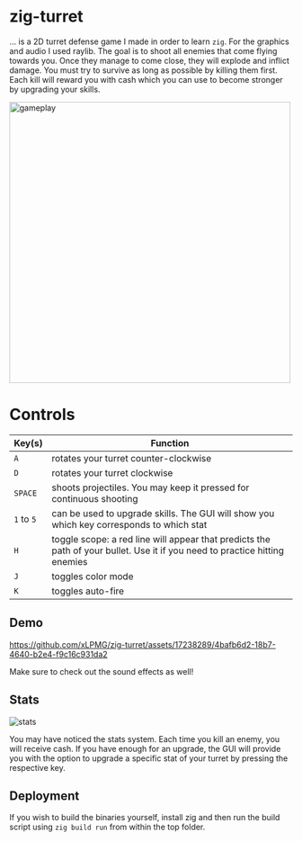 # zig-turret

... is a 2D turret defense game I made in order to learn ``zig``. For the graphics and audio I used raylib.
The goal is to shoot all enemies that come flying towards you. Once they manage to come close,
they will explode and inflict damage. You must try to survive as long as possible by killing them first.
Each kill will reward you with cash which you can use to become stronger by upgrading your skills.

<img width="500" alt="gameplay" src="https://github.com/xLPMG/zig-turret/assets/17238289/c1cb81db-d37a-4e41-9f01-7b77a08d6877">

# Controls

| Key(s) | Function |
| ------ | ------------- |
| ``A``  | rotates your turret counter-clockwise  |
| ``D``  | rotates your turret clockwise  |
| ``SPACE`` | shoots projectiles. You may keep it pressed for continuous shooting |
| ``1`` to ``5`` | can be used to upgrade skills. The GUI will show you which key corresponds to which stat |
| ``H``  | toggle scope: a red line will appear that predicts the path of your bullet. Use it if you need to practice hitting enemies |
| ``J``  | toggles color mode |
| ``K``  | toggles auto-fire |

## Demo

https://github.com/xLPMG/zig-turret/assets/17238289/4bafb6d2-18b7-4640-b2e4-f9c16c931da2

Make sure to check out the sound effects as well!


## Stats

![stats](https://github.com/xLPMG/zig-turret/assets/17238289/6c7c17b1-53c2-400f-905c-0338055f3394)

You may have noticed the stats system. Each time you kill an enemy, you will receive cash. 
If you have enough for an upgrade, the GUI will provide you with the option to upgrade a specific stat 
of your turret by pressing the respective key.

## Deployment

If you wish to build the binaries yourself, install zig and then run the build script using ``zig build run`` from within the top folder.

